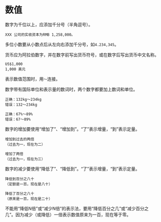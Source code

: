 # 数值

数字为千位以上，应添加千分号（半角逗号）。

```
XXX 公司的实收资本为RMB 1,258,000。
```

多位小数要从小数点后从左向右添加千分号，如`4.234,345`。

货币应为阿拉伯数字，并在数字前写出货币符号，或在数字后写出货币中文名称。

```
US$1,000
1,000 美元
```

表示数值范围时，用`～`连接。

数字带有国际单位和表示量的数词时，两个数字都要加上数词和单位。

```
正确：132kg～234kg
错误：132～234kg

正确：67%～89%
错误：67～89%
```

数字的增加要使用“增加了”、“增加到”。“了”表示增量，“到”表示定量。

```
增加到过去的两倍
（过去为一，现在为二）

增加了两倍
（过去为一，现在为三）
```

数字的减少要使用“降低了”、“降低到”。“了”表示增量，“到”表示定量。

```
降低到百分之八十
（定额是一百，现在是八十）

降低了百分之八十
（原来是一百，现在是二十）
```

不能用“降低N倍”或“减少N倍”的表示法，要用“降低百分之几”或“减少百分之几”。因为减少（或降低）一倍表示数值原来为一百，现在等于零。
